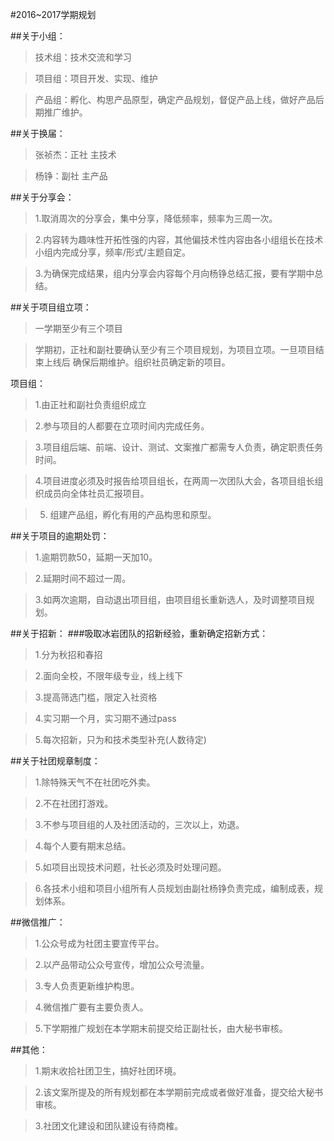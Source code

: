 #2016~2017学期规划

##关于小组：
>技术组：技术交流和学习

>项目组：项目开发、实现、维护

>产品组：孵化、构思产品原型，确定产品规划，督促产品上线，做好产品后期推广维护。

##关于换届：
>张祯杰：正社 主技术

>杨铮：副社 主产品

##关于分享会：
>1.取消周次的分享会，集中分享，降低频率，频率为三周一次。 

>2.内容转为趣味性开拓性强的内容，其他偏技术性内容由各小组组长在技术小组内完成分享，频率/形式/主题自定。

>3.为确保完成结果，组内分享会内容每个月向杨铮总结汇报，要有学期中总结。

##关于项目组立项：
>    一学期至少有三个项目

>    学期初，正社和副社要确认至少有三个项目规划，为项目立项。一旦项目结束上线后 确保后期维护。组织社员确定新的项目。

项目组：
>1.由正社和副社负责组织成立

>2.参与项目的人都要在立项时间内完成任务。

>3.项目组后端、前端、设计、测试、文案推广都需专人负责，确定职责任务时间。

>4.项目进度必须及时报告给项目组长，在两周一次团队大会，各项目组长组织成员向全体社员汇报项目。

>5. 组建产品组，孵化有用的产品构思和原型。


##关于项目的逾期处罚：
>1.逾期罚款50，延期一天加10。

>2.延期时间不超过一周。

>3.如两次逾期，自动退出项目组，由项目组长重新选人，及时调整项目规划。

##关于招新：
###吸取冰岩团队的招新经验，重新确定招新方式：
>1.分为秋招和春招

>2.面向全校，不限年级专业，线上线下

>3.提高筛选门槛，限定入社资格

>4.实习期一个月，实习期不通过pass

>5.每次招新，只为和技术类型补充(人数待定)

##关于社团规章制度：
>1.除特殊天气不在社团吃外卖。

>2.不在社团打游戏。

>3.不参与项目组的人及社团活动的，三次以上，劝退。

>4.每个人要有期末总结。

>5.如项目出现技术问题，社长必须及时处理问题。

>6.各技术小组和项目小组所有人员规划由副社杨铮负责完成，编制成表，规划体系。

##微信推广：
>1.公众号成为社团主要宣传平台。

>2.以产品带动公众号宣传，增加公众号流量。

>3.专人负责更新维护构思。

>4.微信推广要有主要负责人。

>5.下学期推广规划在本学期末前提交给正副社长，由大秘书审核。

##其他：
>1.期末收拾社团卫生，搞好社团环境。

>2.该文案所提及的所有规划都在本学期前完成或者做好准备，提交给大秘书审核。

>3.社团文化建设和团队建设有待商榷。
